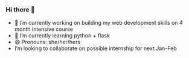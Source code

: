 ### Hi there 👋

- 🔭 I’m currently working on building my web development skills on 4 month intensive course
- 🌱 I’m currently learning python + flask
- 😄 Pronouns: she/her/hers
- I’m looking to collaborate on possible internship for next Jan-Feb

<!--
**MirvaTam/MirvaTam** is a ✨ _special_ ✨ repository because its `README.md` (this file) appears on your GitHub profile.

Here are some ideas to get you started:


- 👯 I’m looking to collaborate on ...
- 🤔 I’m looking for help with ...
- 💬 Ask me about ...
- 📫 How to reach me: ...

- ⚡ Fun fact: ...
-->
